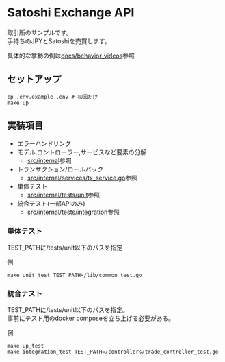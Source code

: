 # Satoshi Exchange API

取引所のサンプルです。  
手持ちのJPYとSatoshiを売買します。

具体的な挙動の例は[docs/behavior_videos](./docs/behavior_videos)参照

## セットアップ

```
cp .env.example .env # 初回だけ
make up
```

## 実装項目

- エラーハンドリング
- モデル,コントローラー,サービスなど要素の分解
  - [src/internal](./src/internal)参照
- トランザクション/ロールバック
  - [src/internal/services/tx_service.go](./src/internal/services/tx_service.go)参照
- 単体テスト
  - [src/internal/tests/unit](./src/internal/tests/unit)参照
- 統合テスト(一部APIのみ)
  - [src/internal/tests/integration](./src/internal/tests/integration)参照

### 単体テスト

TEST_PATHに/tests/unit以下のパスを指定

例
```
make unit_test TEST_PATH=/lib/common_test.go
```

### 統合テスト

TEST_PATHに/tests/unit以下のパスを指定。  
事前にテスト用のdocker composeを立ち上げる必要がある。

例
```
make up_test
make integration_test TEST_PATH=/controllers/trade_controller_test.go
```
